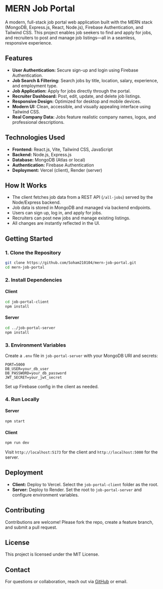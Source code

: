 # MERN Job Portal

A modern, full-stack job portal web application built with the MERN stack (MongoDB, Express.js, React, Node.js), Firebase Authentication, and Tailwind CSS. This project enables job seekers to find and apply for jobs, and recruiters to post and manage job listings—all in a seamless, responsive experience.

## Features

- **User Authentication:** Secure sign-up and login using Firebase Authentication.
- **Job Search & Filtering:** Search jobs by title, location, salary, experience, and employment type.
- **Job Application:** Apply for jobs directly through the portal.
- **Recruiter Dashboard:** Post, edit, update, and delete job listings.
- **Responsive Design:** Optimized for desktop and mobile devices.
- **Modern UI:** Clean, accessible, and visually appealing interface using Tailwind CSS.
- **Real Company Data:** Jobs feature realistic company names, logos, and professional descriptions.

## Technologies Used

- **Frontend:** React.js, Vite, Tailwind CSS, JavaScript
- **Backend:** Node.js, Express.js
- **Database:** MongoDB (Atlas or local)
- **Authentication:** Firebase Authentication
- **Deployment:** Vercel (client), Render (server)

## How It Works

- The client fetches job data from a REST API (`/all-jobs`) served by the Node/Express backend.
- Job data is stored in MongoDB and managed via backend endpoints.
- Users can sign up, log in, and apply for jobs.
- Recruiters can post new jobs and manage existing listings.
- All changes are instantly reflected in the UI.

## Getting Started

### 1. Clone the Repository

```bash
git clone https://github.com/Soham210104/mern-job-portal.git
cd mern-job-portal
```

### 2. Install Dependencies

#### Client

```bash
cd job-portal-client
npm install
```

#### Server

```bash
cd ../job-portal-server
npm install
```

### 3. Environment Variables

Create a `.env` file in `job-portal-server` with your MongoDB URI and secrets:

```
PORT=5000
DB_USER=your_db_user
DB_PASSWORD=your_db_password
JWT_SECRET=your_jwt_secret
```

Set up Firebase config in the client as needed.

### 4. Run Locally

#### Server

```bash
npm start
```

#### Client

```bash
npm run dev
```

Visit `http://localhost:5173` for the client and `http://localhost:5000` for the server.

## Deployment

- **Client:** Deploy to Vercel. Select the `job-portal-client` folder as the root.
- **Server:** Deploy to Render. Set the root to `job-portal-server` and configure environment variables.

## Contributing

Contributions are welcome! Please fork the repo, create a feature branch, and submit a pull request.

## License

This project is licensed under the MIT License.

## Contact

For questions or collaboration, reach out via [GitHub](https://github.com/Soham210104) or email.